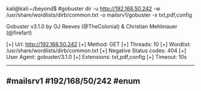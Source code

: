 
kali@kali:~/beyond$ #gobuster dir -u http://192.168.50.242 -w /usr/share/wordlists/dirb/common.txt -o mailsrv1/gobuster -x txt,pdf,config 

Gobuster v3.1.0
by OJ Reeves (@TheColonial) & Christian Mehlmauer (@firefart)

[+] Url:                     http://192.168.50.242
[+] Method:                  GET
[+] Threads:                 10
[+] Wordlist:                /usr/share/wordlists/dirb/common.txt
[+] Negative Status codes:   404
[+] User Agent:              gobuster/3.1.0
[+] Extensions:              txt,pdf,config
[+] Timeout:                 10s

---
#mailsrv1  #192/168/50/242 #enum
---